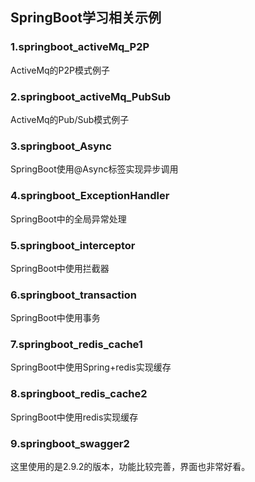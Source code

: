 ## SpringBoot学习相关示例
### 1.springboot_activeMq_P2P
ActiveMq的P2P模式例子
### 2.springboot_activeMq_PubSub
ActiveMq的Pub/Sub模式例子
### 3.springboot_Async
SpringBoot使用@Async标签实现异步调用
### 4.springboot_ExceptionHandler
SpringBoot中的全局异常处理
### 5.springboot_interceptor
SpringBoot中使用拦截器
### 6.springboot_transaction
SpringBoot中使用事务
### 7.springboot_redis_cache1
SpringBoot中使用Spring+redis实现缓存
### 8.springboot_redis_cache2
SpringBoot中使用redis实现缓存
### 9.springboot_swagger2<br/>
这里使用的是2.9.2的版本，功能比较完善，界面也非常好看。
